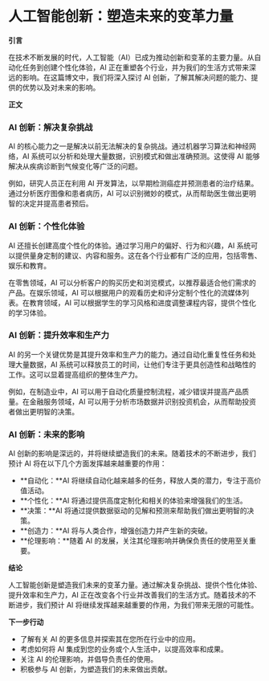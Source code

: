 # 人工智能创新：塑造未来的变革力量

**引言**

在技术不断发展的时代，人工智能（AI）已成为推动创新和变革的主要力量。从自动化任务到创建个性化体验，AI 正在重塑各个行业，并为我们的生活方式带来深远的影响。在这篇博文中，我们将深入探讨 AI 创新，了解其解决问题的能力、提供的优势以及对未来的影响。

**正文**

### AI 创新：解决复杂挑战

AI 的核心能力之一是解决以前无法解决的复杂挑战。通过机器学习算法和神经网络，AI 系统可以分析和处理大量数据，识别模式和做出准确预测。这使得 AI 能够解决从疾病诊断到气候变化等广泛的问题。

例如，研究人员正在利用 AI 开发算法，以早期检测癌症并预测患者的治疗结果。通过分析医疗图像和患者病历，AI 可以识别微妙的模式，从而帮助医生做出更明智的决定并提高患者预后。

### AI 创新：个性化体验

AI 还擅长创建高度个性化的体验。通过学习用户的偏好、行为和兴趣，AI 系统可以提供量身定制的建议、内容和服务。这在各个行业都有广泛的应用，包括零售、娱乐和教育。

在零售领域，AI 可以分析客户的购买历史和浏览模式，以推荐最适合他们需求的产品。在娱乐领域，AI 可以根据用户的观看历史和评分定制个性化的流媒体列表。在教育领域，AI 可以根据学生的学习风格和进度调整课程内容，提供个性化的学习体验。

### AI 创新：提升效率和生产力

AI 的另一个关键优势是其提升效率和生产力的能力。通过自动化重复性任务和处理大量数据，AI 系统可以释放员工的时间，让他们专注于更具创造性和战略性的工作。这可以显着提高组织的整体生产力。

例如，在制造业中，AI 可以用于自动化质量控制流程，减少错误并提高产品质量。在金融服务领域，AI 可以用于分析市场数据并识别投资机会，从而帮助投资者做出更明智的决策。

### AI 创新：未来的影响

AI 创新的影响是深远的，并将继续塑造我们的未来。随着技术的不断进步，我们预计 AI 将在以下几个方面发挥越来越重要的作用：

* **自动化：**AI 将继续自动化越来越多的任务，释放人类的潜力，专注于高价值活动。
* **个性化：**AI 将通过提供高度定制化和相关的体验来增强我们的生活。
* **决策：**AI 将通过提供数据驱动的见解和预测来帮助我们做出更明智的决策。
* **创造力：**AI 将与人类合作，增强创造力并产生新的突破。
* **伦理影响：**随着 AI 的发展，关注其伦理影响并确保负责任的使用至关重要。

**结论**

人工智能创新是塑造我们未来的变革力量。通过解决复杂挑战、提供个性化体验、提升效率和生产力，AI 正在改变各个行业并改善我们的生活方式。随着技术的不断进步，我们预计 AI 将继续发挥越来越重要的作用，为我们带来无限的可能性。

**下一步行动**

* 了解有关 AI 的更多信息并探索其在您所在行业中的应用。
* 考虑如何将 AI 集成到您的业务或个人生活中，以提高效率和成果。
* 关注 AI 的伦理影响，并倡导负责任的使用。
* 积极参与 AI 创新，为塑造我们的未来做出贡献。
